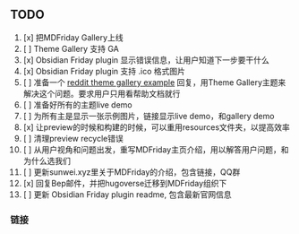## TODO

1. [x] 把MDFriday Gallery上线
2. [ ] Theme Gallery 支持 GA
3. [x] Obsidian Friday plugin 显示错误信息，让用户知道下一步要干什么
4. [x] Obsidian Friday plugin 支持 .ico 格式图片
5. [ ] 准备一个 [reddit theme gallery example][reddit] 回复，用Theme Gallery主题来解决这个问题。要求用户只用看帮助文档就行
6. [ ] 准备好所有的主题live demo
7. [ ] 为所有主是显示一张示例图片，链接显示live demo，和gallery demo
8. [x] 让preview的时候和构建的时候，可以重用resources文件夹，以提高效率
9. [ ] 清理preview recycle错误
10. [ ] 从用户视角和问题出发，重写MDFriday主页介绍，用以解答用户问题，和为什么选我们
11. [ ] 更新sunwei.xyz里关于MDFriday的介绍，包含链接，QQ群
12. [x] 回复Bep邮件，并把hugoverse迁移到MDFriday组织下
13. [ ] 更新 Obsidian Friday plugin readme, 包含最新官网信息


### 链接

[reddit]: https://www.reddit.com/r/gohugo/comments/1i61wf4/would_gohugo_work_for_me_total_noob_at_web_stuff/?rdt=53119
